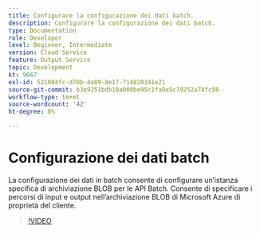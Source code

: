 ```yaml
---
title: Configurare la configurazione dei dati batch.
description: Configurare la configurazione dei dati batch.
type: Documentation
role: Developer
level: Beginner, Intermediate
version: Cloud Service
feature: Output Service
topic: Development
kt: 9667
exl-id: 521084fc-d70b-4a89-8e17-714820341e21
source-git-commit: b3e9251bdb18a008be95c1fa9e5c79252a74fc98
workflow-type: tm+mt
source-wordcount: '42'
ht-degree: 0%

---
```


# Configurazione dei dati batch

La configurazione dei dati in batch consente di configurare un’istanza specifica di archiviazione BLOB per le API Batch. Consente di specificare i percorsi di input e output nell’archiviazione BLOB di Microsoft Azure di proprietà del cliente.

>[!VIDEO](https://video.tv.adobe.com/v/340128?quality=12&learn=on)
